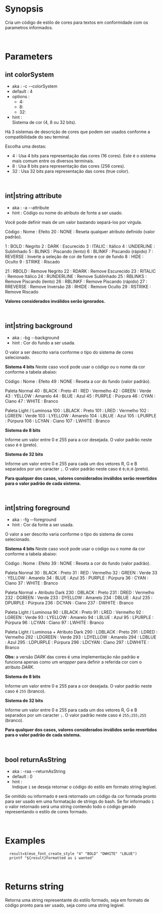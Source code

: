 # Synopsis

Cria um código de estilo de cores para textos em conformidade com os parametros 
informados.



&nbsp;

# Parameters

## int colorSystem

- aka       : -c --colorSystem
- default   : 4
- options   : 
  - 4:
  - 8:
  - 32:
- hint      :  
  Sistema de cor (4, 8 ou 32 bits).

Há 3 sistemas de descrição de cores que podem ser usados conforme a 
compatibilidade do seu terminal.

Escolha uma destas:

- 4   : Usa 4 bits para representação das cores (16 cores).
        Este é o sistema mais comum entre os diversos terminais.
- 8   : Usa 8 bits para representação das cores (256 cores).
- 32  : Usa 32 bits para representação das cores (true color).


&nbsp;

## int|string attribute

- aka       : -a --attribute
- hint      :
  Código ou nome do atributo de fonte a ser usado.

Você pode definir mais de um valor bastando separá-los por virgula.

  Código  : Nome        : Efeito
  20      : NONE        : Reseta qualquer atributo definido (valor padrão).

   1      : BOLD        : Negrito
   2      : DARK        : Escurecido
   3      : ITALIC      : Itálico
   4      : UNDERLINE   : Sublinhado
   5      : BLINKS      : Piscando (lento)
   6      : BLINKF      : Piscando (rápido)
   7      : REVERSE     : Inverte a seleção de cor de fonte e cor de fundo
   8      : HIDE        : Oculto
   9      : STRIKE      : Riscado

  21      : RBOLD       : Remove Negrito
  22      : RDARK       : Remove Escurecido
  23      : RITALIC     : Remove Itálico
  24      : RUNDERLINE  : Remove Sublinhado
  25      : RBLINKS     : Remove Piscando (lento)
  26      : RBLINKF     : Remove Piscando (rápido)
  27      : RREVERSE    : Remove Inversão
  28      : RHIDE       : Remove Oculto
  29      : RSTRIKE     : Remove Riscado

**Valores considerados inválidos serão ignorados.**


&nbsp;

## int|string background

- aka       : -bg --background
- hint      :
  Cor do fundo a ser usada.

O valor a ser descrito varia conforme o tipo do sistema de cores selecionado.


**Sistema 4 bits**
Neste caso você pode usar o código ou o nome da cor conforme a tabela abaixo:

  Código  : Nome        : Efeito
  49      : NONE        : Reseta a cor do fundo (valor padrão).

  Paleta Normal
  40      : BLACK       : Preto
  41      : RED         : Vermelho
  42      : GREEN       : Verde
  43      : YELLOW      : Amarelo
  44      : BLUE        : Azul
  45      : PURPLE      : Púrpura
  46      : CYAN        : Ciano
  47      : WHITE       : Branco

  Paleta Light / Luminosa
  100     : LBLACK      : Preto
  101     : LRED        : Vermelho
  102     : LGREEN      : Verde
  103     : LYELLOW     : Amarelo
  104     : LBLUE       : Azul
  105     : LPURPLE     : Púrpura
  106     : LCYAN       : Ciano
  107     : LWHITE      : Branco


**Sistema de 8 bits**

Informe um valor entre 0 e 255 para a cor desejada. 
O valor padrão neste caso é `0` (preto).


**Sistema de 32 bits**

Informe um valor entre 0 e 255 para cada um dos vetores R, G e B separados por 
um caracter `;`.
O valor padrão neste caso é `0;0;0` (preto).


**Para qualquer dos casos, valores considerados inválidos serão revertidos para 
o valor padrão de cada sistema.**


&nbsp;

## int|string foreground

- aka       : -fg --foreground
- hint      :
  Cor da fonte a ser usada.

O valor a ser descrito varia conforme o tipo do sistema de cores selecionado.


**Sistema 4 bits**
Neste caso você pode usar o código ou o nome da cor conforme a tabela abaixo:

  Código  : Nome        : Efeito
  39      : NONE        : Reseta a cor do fundo (valor padrão).

  Paleta Normal
  30      : BLACK       : Preto
  31      : RED         : Vermelho
  32      : GREEN       : Verde
  33      : YELLOW      : Amarelo
  34      : BLUE        : Azul
  35      : PURPLE      : Púrpura
  36      : CYAN        : Ciano
  37      : WHITE       : Branco

  Paleta Normal + Atributo Dark
  230     : DBLACK      : Preto
  231     : DRED        : Vermelho
  232     : DGREEN      : Verde
  233     : DYELLOW     : Amarelo
  234     : DBLUE       : Azul
  235     : DPURPLE     : Púrpura
  236     : DCYAN       : Ciano
  237     : DWHITE      : Branco

  Paleta Light / Luminosa
  90      : LBLACK      : Preto
  91      : LRED        : Vermelho
  92      : LGREEN      : Verde
  93      : LYELLOW     : Amarelo
  94      : LBLUE       : Azul
  95      : LPURPLE     : Púrpura
  96      : LCYAN       : Ciano
  97      : LWHITE      : Branco

  Paleta Light / Luminosa + Atributo Dark
  290     : LDBLACK     : Preto
  291     : LDRED       : Vermelho
  292     : LDGREEN     : Verde
  293     : LDYELLOW    : Amarelo
  294     : LDBLUE      : Azul
  295     : LDPURPLE    : Púrpura
  296     : LDCYAN      : Ciano
  297     : LDWHITE     : Branco


**Obs:** a versão _DARK_ das cores é uma implementação não padrão e funciona 
apenas como um _wrapper_ para definir a referida cor com o atributo _DARK_.


**Sistema de 8 bits**

Informe um valor entre 0 e 255 para a cor desejada. 
O valor padrão neste caso é `255` (branco).


**Sistema de 32 bits**

Informe um valor entre 0 e 255 para cada um dos vetores R, G e B separados por 
um caracter `;`.
O valor padrão neste caso é `255;255;255` (branco).


**Para qualquer dos casos, valores considerados inválidos serão revertidos para 
o valor padrão de cada sistema.**


&nbsp;

## bool returnAsString

- aka       : -raa --returnAsString
- default   : 0
- hint      :  
  Indique `1` se deseja retornar o código do estilo em formato string legível.

Se omitido ou informado `0` será retornado um código da cor formada pronto para 
ser usado em uma formatação de strings do bash. Se for informado `1` o valor 
retornado será uma string contendo todo o código gerado representando o estilo 
de cores formado.



&nbsp;

# Examples

``` shell
  result=$(mse_font_create_style "4" "BOLD" "DWHITE" "LBLUE")
  printf "${result}Formatted as i wanted"
```



&nbsp;

# Returns string

Retorna uma string representante do estilo formado, seja em formato de código 
pronto para ser usado, seja como uma string legível.
